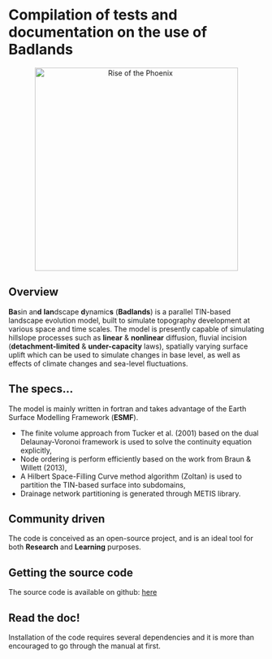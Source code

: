 Compilation of tests and documentation on the use of Badlands
=====

<div align="center">
    <img width=400 src="https://github.com/badlands-model/Badlands-doc/blob/master/riseofthephoenix.png" alt="Rise of the Phoenix" title="Example of Landscape evolution with Badlands"</img>
</div>

## Overview

**Ba**sin an**d** **lan**dscape **d**ynamic**s** (**Badlands**) is a parallel TIN-based landscape evolution model, built to simulate topography development at various space and time scales. The model is presently capable of simulating hillslope processes such as **linear** & **nonlinear** diffusion, fluvial incision (**detachment-limited** & **under-capacity** laws), spatially varying surface uplift which can be used to simulate changes in base level, as well as effects of climate changes and sea-level fluctuations. 

## The specs...

The model is mainly written in fortran and takes advantage of the Earth Surface Modelling Framework (**ESMF**). 
* The finite volume approach from Tucker et al. (2001) based on the dual Delaunay-Voronoi framework is used to solve the continuity equation explicitly, 
* Node ordering is perform efficiently based on the work from Braun & Willett (2013),
* A Hilbert Space-Filling Curve method algorithm (Zoltan) is used to partition the TIN-based surface into subdomains,
* Drainage network partitioning is generated through METIS library. 

## Community driven

The code is conceived as an open-source project, and is an ideal tool for both **Research** and **Learning** purposes.

## Getting the source code

The source code is available on github: <a href='https://github.com/badlands-model/Badlands'>here<a/>

## Read the doc!

Installation of the code requires several dependencies and it is more than encouraged to go through the manual at first. 
